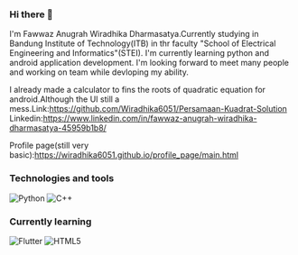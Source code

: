 ### Hi there 👋
I'm Fawwaz Anugrah Wiradhika Dharmasatya.Currently studying in Bandung Institute of Technology(ITB) in thr faculty "School of Electrical Engineering and Informatics"(STEI).
I'm currently learning python and android application development.
I'm looking forward to meet many people and working on team while devloping my ability.


I already made a calculator to fins the roots of quadratic equation for android.Although the UI still a mess.Link:https://github.com/Wiradhika6051/Persamaan-Kuadrat-Solution
Linkedin:https://www.linkedin.com/in/fawwaz-anugrah-wiradhika-dharmasatya-45959b1b8/

Profile page(still very basic):https://wiradhika6051.github.io/profile_page/main.html


### Technologies and tools
<p>
<img alt="Python" src="https://img.shields.io/badge/python-%2314354C.svg?style=for-the-badge&logo=python&logoColor=white"/>
<img alt="C++" src="https://img.shields.io/badge/c++-%2300599C.svg?style=for-the-badge&logo=c%2B%2B&logoColor=white"/>
</p>


### Currently learning
<p>
<img alt="Flutter" src="https://img.shields.io/badge/Flutter-%2302569B.svg?style=for-the-badge&logo=Flutter&logoColor=white" />
<img alt="HTML5" src="https://img.shields.io/badge/html5-%23E34F26.svg?style=for-the-badge&logo=html5&logoColor=white"/>
</p>
